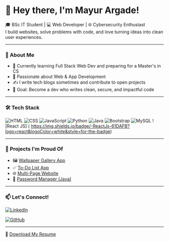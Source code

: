 # 👋 Hey there, I'm Mayur Argade!

🎓 BSc IT Student | 💻 Web Developer | 🌐 Cybersecurity Enthusiast  
I build websites, solve problems with code, and love turning ideas into clean user experiences.

---

### 💼 About Me

- 🌱 Currently learning Full Stack Web Dev and preparing for a Master's in CS
- 🧠 Passionate about Web & App Development
- ✍️ I write tech blogs sometimes and contribute to open projects
- 🎯 Goal: Become a dev who writes clean, secure, and impactful code

---

### 🛠️ Tech Stack
![HTML](https://img.shields.io/badge/HTML-E34F26?logo=html5&logoColor=white)
![CSS](https://img.shields.io/badge/CSS-1572B6?logo=css3&logoColor=white)
![JavaScript](https://img.shields.io/badge/JavaScript-F7DF1E?logo=javascript&logoColor=black)
![Python](https://img.shields.io/badge/Python-3776AB?logo=python&logoColor=white)
![Java](https://img.shields.io/badge/Java-007396?logo=java&logoColor=white)
![Bootstrap](https://img.shields.io/badge/Bootstrap-7952B3?logo=bootstrap&logoColor=white)
![MySQL](https://img.shields.io/badge/MySQL-4479A1?logo=mysql&logoColor=white)
![React JS] ( https://img.shields.io/badge/-ReactJs-61DAFB?logo=react&logoColor=white&style=for-the-badge)

---

### 🚀 Projects I'm Proud Of
- 🖼️ [Wallpaper Gallery App](https://wallpaper-app-dun.vercel.app/)
- ✅ [To-Do List App](https://mayurargade.github.io/To-Do-List/)
- 🌐 [Multi-Page Website](https://mayurargade.github.io/multi-page-website-/)
- 🔐 [Password Manager (Java)](https://github.com/MayurArgade/password-manager-java)

---

### 📫 Let's Connect!
[![LinkedIn](https://img.shields.io/badge/LinkedIn-blue?logo=linkedin&logoColor=white)](https://www.linkedin.com/in/mayur-argade-031b71271/)

[![GitHub](https://img.shields.io/badge/GitHub-grey?logo=github&logoColor=white)](https://github.com/MayurArgade)

---

📄 [Download My Resume](https://github.com/MayurArgade/MayurArgade/blob/main/MAYUR%20RESUME.pdf)
